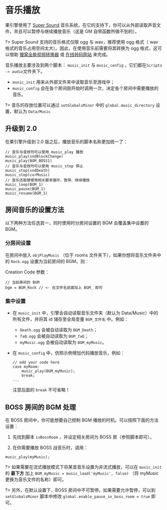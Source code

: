 # 音乐播放

果引擎使用了 [Super Sound](http://gmc.yoyogames.com/index.php?showtopic=120034) 音乐系统，在它的支持下，你可以从外部读取声音文件，并且可以暂停与继续播放音乐（这是 GM 自带函数所做不到的）。

?> Super Sound 支持的音乐格式仅限 ogg 与 wav，推荐使用 ogg 格式（ wav 格式的音乐占用空间太大）。因此，在使用音乐前需要将其转换为 ogg 格式，这可以借助 [狸窝全能视频转换器](http://www.leawo.cn) 或 [在线转码网站](https://convertio.co/zh/) 来完成。

音乐播放主要涉及到两个脚本： `music_init` 与 `music_config` ，它们都在`Scripts -> audio`文件夹下。

- `music_init` 用来从外部文件夹中读取音乐至游戏中；
- `music_config` 会在各个房间刚开始时调用一次，决定各个房间中需要播放的音乐。

?> 音乐的存放位置可以通过 `setGlobalsMinor` 中的 `global.music_directory` 设置，默认为 `Data/Music`

## 升级到 2.0

在果引擎升级到 2.0 版之后，播放音乐的脚本名称更加统一了：

```gml
// 音乐与音效均可以使用 music_play 播放
music_play(sndBlockChange)
music_play(BGM_BOSS1)
// 音乐与音效均可以使用 music_stop 停止
music_stop(sndDeath)
music_stop(curMusic)
// 音乐还能够使用相关脚本循环、暂停、继续播放
music_loop(BGM_1)
music_pause(BGM_1)
music_resume(BGM_1)
```

## 房间音乐的设置方法

以下两种方法任选其一，同时使用时分房间设置的 BGM 会覆盖集中设置的 BGM。

### 分房间设置

在房间中放入 `objPlayMusic` （位于 rooms 文件夹下），如果你想将音乐文件夹中的 `Rock.ogg` 设置为当前房间的 BGM，则：

Creation Code 参数：

```gml
// 当前房间的 BGM
bgm = BGM_Rock // <- 在文件名前面加上 BGM_ 即可
```

### 集中设置

- 在 `music_init` 中，引擎会自动读取音乐文件夹（默认为 Data/Music）中的所有文件，并将其 id 储存至全局变量 `BGM_文件名` 中。例如：

  - `Death.ogg` 会被自动读取为 `BGM_Death`；
  - `faQ.ogg` 会被自动读取为 `BGM_faQ`；
  - `myMusic.ogg` 会被自动读取为 `BGM_myMusic`。

- 在 `music_config` 中，仿照示例增加代码播放音乐，例如：

  ```gml
  // add your code here
  case myRoom:
      music_play(BGM_myMusic);
      break;
  ...
  ```

  注意后面的 `break` 不可省略！

## BOSS 房间的 BGM 处理

在 BOSS 房间中，你可能想要自己控制 BGM 播放的时机。可以按照下面的方法设置：

1.  先找到脚本 `isBossRoom` ，并设定相关房间为 BOSS 房（参照脚本即可）。

2.  在你需要播放 BOSS 战音乐时，调用：

```gml
music_play(myMusic);
```

?> 如果需要在流式播放模式下将某首音乐设置为非流式播放，可以在 `music_init` 的 **最下方** 加上 `BGM_myMusic = music_load('myMusic', false)` （将 myMusic 更换为音乐文件的名称）即可。

?> 另外，在默认设置下，BOSS 房间中不可暂停。如果需要允许暂停，可以到 `setGlobalsMinor` 脚本中修改 `global.enable_pause_in_boss_room = true` 即可。
